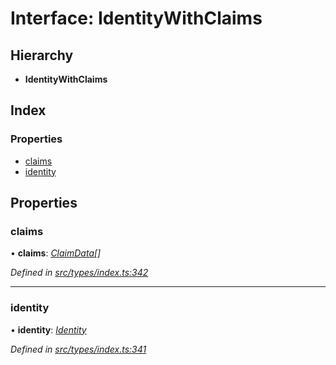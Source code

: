 # Interface: IdentityWithClaims

## Hierarchy

* **IdentityWithClaims**

## Index

### Properties

* [claims](identitywithclaims.md#claims)
* [identity](identitywithclaims.md#identity)

## Properties

###  claims

• **claims**: *[ClaimData](claimdata.md)[]*

*Defined in [src/types/index.ts:342](https://github.com/PolymathNetwork/polymesh-sdk/blob/bf2b7a12/src/types/index.ts#L342)*

___

###  identity

• **identity**: *[Identity](../classes/identity.md)*

*Defined in [src/types/index.ts:341](https://github.com/PolymathNetwork/polymesh-sdk/blob/bf2b7a12/src/types/index.ts#L341)*
